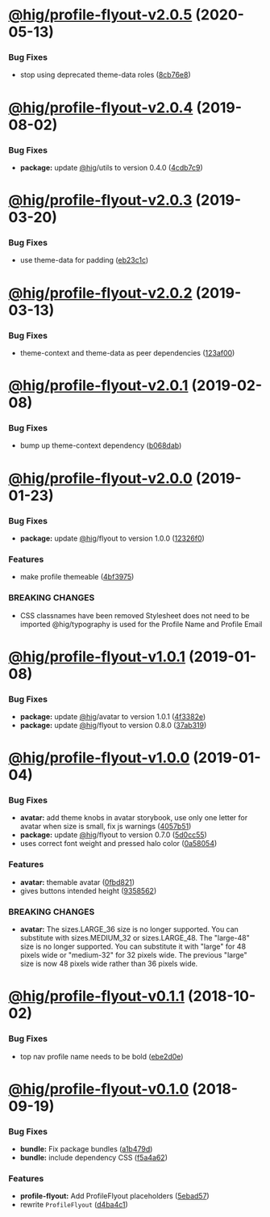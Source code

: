 # [@hig/profile-flyout-v2.0.5](https://github.com/Autodesk/hig/compare/@hig/profile-flyout@2.0.4...@hig/profile-flyout@2.0.5) (2020-05-13)


### Bug Fixes

* stop using deprecated theme-data roles ([8cb76e8](https://github.com/Autodesk/hig/commit/8cb76e8))

# [@hig/profile-flyout-v2.0.4](https://github.com/Autodesk/hig/compare/@hig/profile-flyout@2.0.3...@hig/profile-flyout@2.0.4) (2019-08-02)


### Bug Fixes

* **package:** update [@hig](https://github.com/hig)/utils to version 0.4.0 ([4cdb7c9](https://github.com/Autodesk/hig/commit/4cdb7c9))

# [@hig/profile-flyout-v2.0.3](https://github.com/Autodesk/hig/compare/@hig/profile-flyout@2.0.2...@hig/profile-flyout@2.0.3) (2019-03-20)


### Bug Fixes

* use theme-data for padding ([eb23c1c](https://github.com/Autodesk/hig/commit/eb23c1c))

# [@hig/profile-flyout-v2.0.2](https://github.com/Autodesk/hig/compare/@hig/profile-flyout@2.0.1...@hig/profile-flyout@2.0.2) (2019-03-13)


### Bug Fixes

* theme-context and theme-data as peer dependencies ([123af00](https://github.com/Autodesk/hig/commit/123af00))

# [@hig/profile-flyout-v2.0.1](https://github.com/Autodesk/hig/compare/@hig/profile-flyout@2.0.0...@hig/profile-flyout@2.0.1) (2019-02-08)


### Bug Fixes

* bump up theme-context dependency ([b068dab](https://github.com/Autodesk/hig/commit/b068dab))

# [@hig/profile-flyout-v2.0.0](https://github.com/Autodesk/hig/compare/@hig/profile-flyout@1.0.1...@hig/profile-flyout@2.0.0) (2019-01-23)


### Bug Fixes

* **package:** update [@hig](https://github.com/hig)/flyout to version 1.0.0 ([12326f0](https://github.com/Autodesk/hig/commit/12326f0))


### Features

* make profile themeable ([4bf3975](https://github.com/Autodesk/hig/commit/4bf3975))


### BREAKING CHANGES

* CSS classnames have been removed
Stylesheet does not need to be imported
@hig/typography is used for the Profile Name and Profile Email

# [@hig/profile-flyout-v1.0.1](https://github.com/Autodesk/hig/compare/@hig/profile-flyout@1.0.0...@hig/profile-flyout@1.0.1) (2019-01-08)


### Bug Fixes

* **package:** update [@hig](https://github.com/hig)/avatar to version 1.0.1 ([4f3382e](https://github.com/Autodesk/hig/commit/4f3382e))
* **package:** update [@hig](https://github.com/hig)/flyout to version 0.8.0 ([37ab319](https://github.com/Autodesk/hig/commit/37ab319))

# [@hig/profile-flyout-v1.0.0](https://github.com/Autodesk/hig/compare/@hig/profile-flyout@0.1.1...@hig/profile-flyout@1.0.0) (2019-01-04)


### Bug Fixes

* **avatar:** add theme knobs in avatar storybook, use only one letter for avatar when size is small, fix js warnings ([4057b51](https://github.com/Autodesk/hig/commit/4057b51))
* **package:** update [@hig](https://github.com/hig)/flyout to version 0.7.0 ([5d0cc55](https://github.com/Autodesk/hig/commit/5d0cc55))
* uses correct font weight and pressed halo color ([0a58054](https://github.com/Autodesk/hig/commit/0a58054))


### Features

* **avatar:** themable avatar ([0fbd821](https://github.com/Autodesk/hig/commit/0fbd821))
* gives buttons intended height ([9358562](https://github.com/Autodesk/hig/commit/9358562))


### BREAKING CHANGES

* **avatar:** The sizes.LARGE_36 size is no longer supported. You can
substitute with sizes.MEDIUM_32 or sizes.LARGE_48. The "large-48" size
is no longer supported. You can substitute it with "large" for 48 pixels
wide or "medium-32" for 32 pixels wide. The previous "large" size is now
48 pixels wide rather than 36 pixels wide.

# [@hig/profile-flyout-v0.1.1](https://github.com/Autodesk/hig/compare/@hig/profile-flyout@0.1.0...@hig/profile-flyout@0.1.1) (2018-10-02)


### Bug Fixes

* top nav profile name needs to be bold ([ebe2d0e](https://github.com/Autodesk/hig/commit/ebe2d0e))

# [@hig/profile-flyout-v0.1.0](https://github.com/Autodesk/hig/compare/@hig/profile-flyout@0.0.0...@hig/profile-flyout@0.1.0) (2018-09-19)


### Bug Fixes

* **bundle:** Fix package bundles ([a1b479d](https://github.com/Autodesk/hig/commit/a1b479d))
* **bundle:** include dependency CSS ([f5a4a62](https://github.com/Autodesk/hig/commit/f5a4a62))


### Features

* **profile-flyout:** Add ProfileFlyout placeholders ([5ebad57](https://github.com/Autodesk/hig/commit/5ebad57))
* rewrite `ProfileFlyout` ([d4ba4c1](https://github.com/Autodesk/hig/commit/d4ba4c1))

